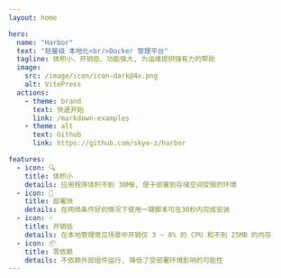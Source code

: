 ```yaml
---
layout: home

hero:
  name: "Harbor"
  text: "轻量级 本地化<br/>Docker 管理平台"
  tagline: 体积小、开销低、功能强大, 为运维提供强有力的帮助
  image:
    src: /image/icon/icon-dark@4x.png
    alt: VitePress
  actions:
    - theme: brand
      text: 快速开始
      link: /markdown-examples
    - theme: alt
      text: Github
      link: https://github.com/skye-z/harbor

features:
  - icon: 🔍
    title: 体积小
    details: 应用程序体积不到 30MB, 便于部署到存储空间受限的环境
  - icon: 🚀
    title: 部署快
    details: 在网络条件好的情况下使用一键脚本可在30秒内完成安装
  - icon: ⚡️
    title: 开销低
    details: 在本地管理常见场景中开销仅 3 ~ 8% 的 CPU 和不到 25MB 的内存
  - icon: 📦
    title: 零依赖
    details: 不依赖外部组件运行, 降低了受部署环境影响的可能性
---
```


<style>
  :root {
    --vp-button-brand-bg: #08BDC9;
    --vp-button-brand-hover-bg: #25D8E4;

    --vp-home-hero-name-color: transparent;
    --vp-home-hero-name-background: -webkit-linear-gradient(120deg, #bd34fe 30%, #08BDC9 70%);

    --vp-home-hero-image-filter: blur(68px);
    --vp-home-hero-image-background-image: linear-gradient(-45deg, #bd34fe 30%, #08BDC9 70%);
  }

  .VPHome{
    padding-bottom: 30px !important;
  }
</style>
